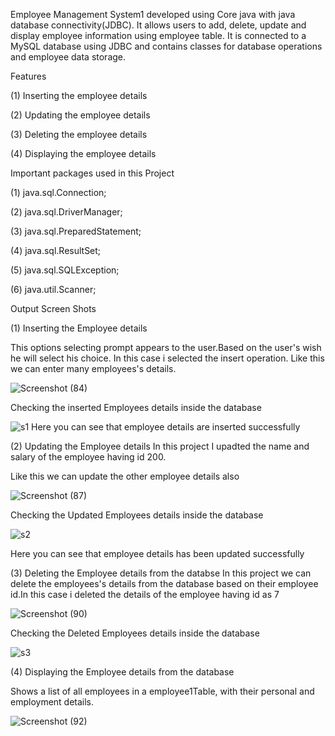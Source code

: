 Employee Management System1 developed using Core java with java database connectivity(JDBC).
It allows users to add, delete, update and display employee information using employee table. 
It is connected to a MySQL database using JDBC and contains classes for database operations and employee data storage.


Features

(1) Inserting the employee details

(2) Updating the employee details

(3) Deleting the employee details

(4) Displaying the employee details


Important packages used in this Project

(1) java.sql.Connection;

(2) java.sql.DriverManager;

(3) java.sql.PreparedStatement;

(4) java.sql.ResultSet;

(5) java.sql.SQLException;

(6) java.util.Scanner;

Output Screen Shots


(1) Inserting the Employee details

This options selecting prompt appears to the user.Based on the user's wish he will select his choice. In this case i selected the insert operation. Like this we can enter many employees's details.

![Screenshot (84)](https://github.com/lakshmicdgithub/EmployeeManagementSystem1/assets/148479768/8f3f4516-5842-4599-8ad9-e9988af6be31)

Checking the inserted Employees details inside the database

![s1](https://github.com/lakshmicdgithub/EmployeeManagementSystem1/assets/148479768/a49674f8-a028-49d4-a1c6-896baed91b8c)
Here you can see that employee details are inserted successfully


(2) Updating the Employee details
In this project I upadted the name and salary of the employee having id 200.

Like this we can update the other employee details also

![Screenshot (87)](https://github.com/lakshmicdgithub/EmployeeManagementSystem1/assets/148479768/516408a8-8bef-4890-b46c-039e27decc72)

Checking the Updated Employees details inside the database

![s2](https://github.com/lakshmicdgithub/EmployeeManagementSystem1/assets/148479768/53904b60-2873-4e8a-9666-1cee20652ba1)

Here you can see that employee details has been updated successfully

(3) Deleting the Employee details from the databse
In this project we can delete the employees's details from the database based on their employee id.In this case i deleted the details of the employee having id as 7

![Screenshot (90)](https://github.com/lakshmicdgithub/EmployeeManagementSystem1/assets/148479768/9ba3e971-7dc0-49ff-989e-4809260d5b0c)

Checking the Deleted Employees details inside the database

![s3](https://github.com/lakshmicdgithub/EmployeeManagementSystem1/assets/148479768/ecad00e1-681d-41cb-9502-ddd98d856a48)

(4) Displaying the Employee details from the database

Shows a list of all employees in a employee1Table, with their personal and employment details.

![Screenshot (92)](https://github.com/lakshmicdgithub/EmployeeManagementSystem1/assets/148479768/c2c8c7f6-650f-4f51-9d5b-13dac9ddbf6b)














